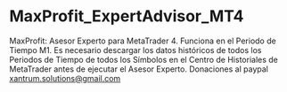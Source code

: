 # MaxProfit_ExpertAdvisor_MT4
MaxProfit: Asesor Experto para MetaTrader 4. Funciona en el Periodo de Tiempo M1. Es necesario descargar los datos históricos de todos los Periodos de Tiempo de todos los Símbolos en el Centro de Historiales de MetaTrader antes de ejecutar el Asesor Experto. Donaciones al paypal xantrum.solutions@gmail.com
